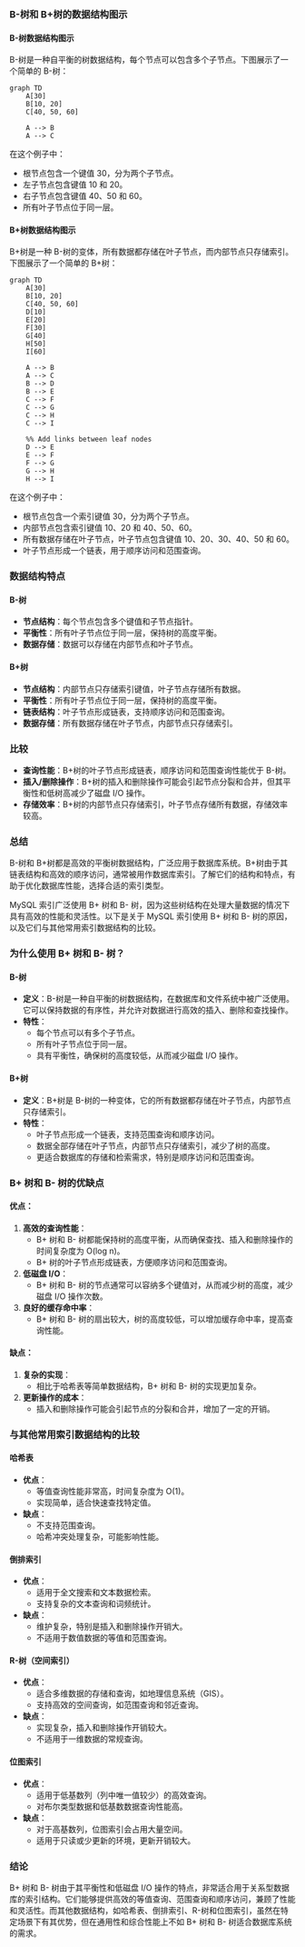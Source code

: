 ### B-树和 B+树的数据结构图示

#### B-树数据结构图示

B-树是一种自平衡的树数据结构，每个节点可以包含多个子节点。下图展示了一个简单的 B-树：

```mermaid
graph TD
    A[30]
    B[10, 20]
    C[40, 50, 60]

    A --> B
    A --> C
```

在这个例子中：

- 根节点包含一个键值 30，分为两个子节点。
- 左子节点包含键值 10 和 20。
- 右子节点包含键值 40、50 和 60。
- 所有叶子节点位于同一层。

#### B+树数据结构图示

B+树是一种 B-树的变体，所有数据都存储在叶子节点，而内部节点只存储索引。下图展示了一个简单的 B+树：

```mermaid
graph TD
    A[30]
    B[10, 20]
    C[40, 50, 60]
    D[10]
    E[20]
    F[30]
    G[40]
    H[50]
    I[60]

    A --> B
    A --> C
    B --> D
    B --> E
    C --> F
    C --> G
    C --> H
    C --> I

    %% Add links between leaf nodes
    D --> E
    E --> F
    F --> G
    G --> H
    H --> I
```

在这个例子中：

- 根节点包含一个索引键值 30，分为两个子节点。
- 内部节点包含索引键值 10、20 和 40、50、60。
- 所有数据存储在叶子节点，叶子节点包含键值 10、20、30、40、50 和 60。
- 叶子节点形成一个链表，用于顺序访问和范围查询。

### 数据结构特点

#### B-树
- **节点结构**：每个节点包含多个键值和子节点指针。
- **平衡性**：所有叶子节点位于同一层，保持树的高度平衡。
- **数据存储**：数据可以存储在内部节点和叶子节点。

#### B+树
- **节点结构**：内部节点只存储索引键值，叶子节点存储所有数据。
- **平衡性**：所有叶子节点位于同一层，保持树的高度平衡。
- **链表结构**：叶子节点形成链表，支持顺序访问和范围查询。
- **数据存储**：所有数据存储在叶子节点，内部节点只存储索引。

### 比较

- **查询性能**：B+树的叶子节点形成链表，顺序访问和范围查询性能优于 B-树。
- **插入/删除操作**：B+树的插入和删除操作可能会引起节点分裂和合并，但其平衡性和低树高减少了磁盘 I/O 操作。
- **存储效率**：B+树的内部节点只存储索引，叶子节点存储所有数据，存储效率较高。

### 总结

B-树和 B+树都是高效的平衡树数据结构，广泛应用于数据库系统。B+树由于其链表结构和高效的顺序访问，通常被用作数据库索引。了解它们的结构和特点，有助于优化数据库性能，选择合适的索引类型。

MySQL 索引广泛使用 B+ 树和 B- 树，因为这些树结构在处理大量数据的情况下具有高效的性能和灵活性。以下是关于 MySQL 索引使用 B+ 树和 B- 树的原因，以及它们与其他常用索引数据结构的比较。

### 为什么使用 B+ 树和 B- 树？

#### B-树
- **定义**：B-树是一种自平衡的树数据结构，在数据库和文件系统中被广泛使用。它可以保持数据的有序性，并允许对数据进行高效的插入、删除和查找操作。
- **特性**：
  - 每个节点可以有多个子节点。
  - 所有叶子节点位于同一层。
  - 具有平衡性，确保树的高度较低，从而减少磁盘 I/O 操作。
  
#### B+树
- **定义**：B+树是 B-树的一种变体，它的所有数据都存储在叶子节点，内部节点只存储索引。
- **特性**：
  - 叶子节点形成一个链表，支持范围查询和顺序访问。
  - 数据全部存储在叶子节点，内部节点只存储索引，减少了树的高度。
  - 更适合数据库的存储和检索需求，特别是顺序访问和范围查询。

### B+ 树和 B- 树的优缺点

#### 优点：
1. **高效的查询性能**：
   - B+ 树和 B- 树都能保持树的高度平衡，从而确保查找、插入和删除操作的时间复杂度为 O(log n)。
   - B+ 树的叶子节点形成链表，方便顺序访问和范围查询。
2. **低磁盘 I/O**：
   - B+ 树和 B- 树的节点通常可以容纳多个键值对，从而减少树的高度，减少磁盘 I/O 操作次数。
3. **良好的缓存命中率**：
   - B+ 树和 B- 树的扇出较大，树的高度较低，可以增加缓存命中率，提高查询性能。

#### 缺点：
1. **复杂的实现**：
   - 相比于哈希表等简单数据结构，B+ 树和 B- 树的实现更加复杂。
2. **更新操作的成本**：
   - 插入和删除操作可能会引起节点的分裂和合并，增加了一定的开销。

### 与其他常用索引数据结构的比较

#### 哈希表
- **优点**：
  - 等值查询性能非常高，时间复杂度为 O(1)。
  - 实现简单，适合快速查找特定值。
- **缺点**：
  - 不支持范围查询。
  - 哈希冲突处理复杂，可能影响性能。

#### 倒排索引
- **优点**：
  - 适用于全文搜索和文本数据检索。
  - 支持复杂的文本查询和词频统计。
- **缺点**：
  - 维护复杂，特别是插入和删除操作开销大。
  - 不适用于数值数据的等值和范围查询。

#### R-树（空间索引）
- **优点**：
  - 适合多维数据的存储和查询，如地理信息系统（GIS）。
  - 支持高效的空间查询，如范围查询和邻近查询。
- **缺点**：
  - 实现复杂，插入和删除操作开销较大。
  - 不适用于一维数据的常规查询。

#### 位图索引
- **优点**：
  - 适用于低基数列（列中唯一值较少）的高效查询。
  - 对布尔类型数据和低基数数据查询性能高。
- **缺点**：
  - 对于高基数列，位图索引会占用大量空间。
  - 适用于只读或少更新的环境，更新开销较大。

### 结论

B+ 树和 B- 树由于其平衡性和低磁盘 I/O 操作的特点，非常适合用于关系型数据库的索引结构。它们能够提供高效的等值查询、范围查询和顺序访问，兼顾了性能和灵活性。而其他数据结构，如哈希表、倒排索引、R-树和位图索引，虽然在特定场景下有其优势，但在通用性和综合性能上不如 B+ 树和 B- 树适合数据库系统的需求。